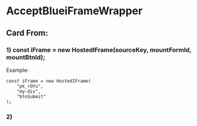 # AcceptBlueiFrameWrapper
## Card From:
### 1) const iFrame = new HostedIFrame(sourceKey, mountFormId, mountBtnId);

Example:
```
const iFrame = new HostedIFrame(
	"pk_rOYu",
	"my-div",
	"btnSubmit"
);
```

### 2)
